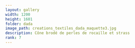 ```yaml
---
layout: gallery
width: 1200
height: 1601
folder: dada
image_path: creations_textiles_dada_maquette3.jpg
description: Cône brodé de perles de rocaille et strass
rank: 7
---
```

